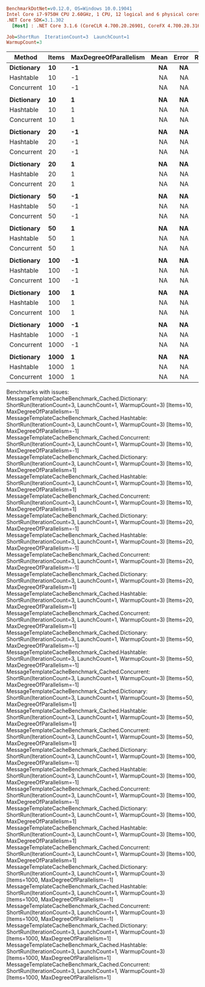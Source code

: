 ``` ini

BenchmarkDotNet=v0.12.0, OS=Windows 10.0.19041
Intel Core i7-9750H CPU 2.60GHz, 1 CPU, 12 logical and 6 physical cores
.NET Core SDK=3.1.302
  [Host] : .NET Core 3.1.6 (CoreCLR 4.700.20.26901, CoreFX 4.700.20.31603), X64 RyuJIT

Job=ShortRun  IterationCount=3  LaunchCount=1  
WarmupCount=3  

```
|     Method | Items | MaxDegreeOfParallelism | Mean | Error | Ratio | RatioSD |
|----------- |------ |----------------------- |-----:|------:|------:|--------:|
| **Dictionary** |    **10** |                     **-1** |   **NA** |    **NA** |     **?** |       **?** |
|  Hashtable |    10 |                     -1 |   NA |    NA |     ? |       ? |
| Concurrent |    10 |                     -1 |   NA |    NA |     ? |       ? |
|            |       |                        |      |       |       |         |
| **Dictionary** |    **10** |                      **1** |   **NA** |    **NA** |     **?** |       **?** |
|  Hashtable |    10 |                      1 |   NA |    NA |     ? |       ? |
| Concurrent |    10 |                      1 |   NA |    NA |     ? |       ? |
|            |       |                        |      |       |       |         |
| **Dictionary** |    **20** |                     **-1** |   **NA** |    **NA** |     **?** |       **?** |
|  Hashtable |    20 |                     -1 |   NA |    NA |     ? |       ? |
| Concurrent |    20 |                     -1 |   NA |    NA |     ? |       ? |
|            |       |                        |      |       |       |         |
| **Dictionary** |    **20** |                      **1** |   **NA** |    **NA** |     **?** |       **?** |
|  Hashtable |    20 |                      1 |   NA |    NA |     ? |       ? |
| Concurrent |    20 |                      1 |   NA |    NA |     ? |       ? |
|            |       |                        |      |       |       |         |
| **Dictionary** |    **50** |                     **-1** |   **NA** |    **NA** |     **?** |       **?** |
|  Hashtable |    50 |                     -1 |   NA |    NA |     ? |       ? |
| Concurrent |    50 |                     -1 |   NA |    NA |     ? |       ? |
|            |       |                        |      |       |       |         |
| **Dictionary** |    **50** |                      **1** |   **NA** |    **NA** |     **?** |       **?** |
|  Hashtable |    50 |                      1 |   NA |    NA |     ? |       ? |
| Concurrent |    50 |                      1 |   NA |    NA |     ? |       ? |
|            |       |                        |      |       |       |         |
| **Dictionary** |   **100** |                     **-1** |   **NA** |    **NA** |     **?** |       **?** |
|  Hashtable |   100 |                     -1 |   NA |    NA |     ? |       ? |
| Concurrent |   100 |                     -1 |   NA |    NA |     ? |       ? |
|            |       |                        |      |       |       |         |
| **Dictionary** |   **100** |                      **1** |   **NA** |    **NA** |     **?** |       **?** |
|  Hashtable |   100 |                      1 |   NA |    NA |     ? |       ? |
| Concurrent |   100 |                      1 |   NA |    NA |     ? |       ? |
|            |       |                        |      |       |       |         |
| **Dictionary** |  **1000** |                     **-1** |   **NA** |    **NA** |     **?** |       **?** |
|  Hashtable |  1000 |                     -1 |   NA |    NA |     ? |       ? |
| Concurrent |  1000 |                     -1 |   NA |    NA |     ? |       ? |
|            |       |                        |      |       |       |         |
| **Dictionary** |  **1000** |                      **1** |   **NA** |    **NA** |     **?** |       **?** |
|  Hashtable |  1000 |                      1 |   NA |    NA |     ? |       ? |
| Concurrent |  1000 |                      1 |   NA |    NA |     ? |       ? |

Benchmarks with issues:
  MessageTemplateCacheBenchmark_Cached.Dictionary: ShortRun(IterationCount=3, LaunchCount=1, WarmupCount=3) [Items=10, MaxDegreeOfParallelism=-1]
  MessageTemplateCacheBenchmark_Cached.Hashtable: ShortRun(IterationCount=3, LaunchCount=1, WarmupCount=3) [Items=10, MaxDegreeOfParallelism=-1]
  MessageTemplateCacheBenchmark_Cached.Concurrent: ShortRun(IterationCount=3, LaunchCount=1, WarmupCount=3) [Items=10, MaxDegreeOfParallelism=-1]
  MessageTemplateCacheBenchmark_Cached.Dictionary: ShortRun(IterationCount=3, LaunchCount=1, WarmupCount=3) [Items=10, MaxDegreeOfParallelism=1]
  MessageTemplateCacheBenchmark_Cached.Hashtable: ShortRun(IterationCount=3, LaunchCount=1, WarmupCount=3) [Items=10, MaxDegreeOfParallelism=1]
  MessageTemplateCacheBenchmark_Cached.Concurrent: ShortRun(IterationCount=3, LaunchCount=1, WarmupCount=3) [Items=10, MaxDegreeOfParallelism=1]
  MessageTemplateCacheBenchmark_Cached.Dictionary: ShortRun(IterationCount=3, LaunchCount=1, WarmupCount=3) [Items=20, MaxDegreeOfParallelism=-1]
  MessageTemplateCacheBenchmark_Cached.Hashtable: ShortRun(IterationCount=3, LaunchCount=1, WarmupCount=3) [Items=20, MaxDegreeOfParallelism=-1]
  MessageTemplateCacheBenchmark_Cached.Concurrent: ShortRun(IterationCount=3, LaunchCount=1, WarmupCount=3) [Items=20, MaxDegreeOfParallelism=-1]
  MessageTemplateCacheBenchmark_Cached.Dictionary: ShortRun(IterationCount=3, LaunchCount=1, WarmupCount=3) [Items=20, MaxDegreeOfParallelism=1]
  MessageTemplateCacheBenchmark_Cached.Hashtable: ShortRun(IterationCount=3, LaunchCount=1, WarmupCount=3) [Items=20, MaxDegreeOfParallelism=1]
  MessageTemplateCacheBenchmark_Cached.Concurrent: ShortRun(IterationCount=3, LaunchCount=1, WarmupCount=3) [Items=20, MaxDegreeOfParallelism=1]
  MessageTemplateCacheBenchmark_Cached.Dictionary: ShortRun(IterationCount=3, LaunchCount=1, WarmupCount=3) [Items=50, MaxDegreeOfParallelism=-1]
  MessageTemplateCacheBenchmark_Cached.Hashtable: ShortRun(IterationCount=3, LaunchCount=1, WarmupCount=3) [Items=50, MaxDegreeOfParallelism=-1]
  MessageTemplateCacheBenchmark_Cached.Concurrent: ShortRun(IterationCount=3, LaunchCount=1, WarmupCount=3) [Items=50, MaxDegreeOfParallelism=-1]
  MessageTemplateCacheBenchmark_Cached.Dictionary: ShortRun(IterationCount=3, LaunchCount=1, WarmupCount=3) [Items=50, MaxDegreeOfParallelism=1]
  MessageTemplateCacheBenchmark_Cached.Hashtable: ShortRun(IterationCount=3, LaunchCount=1, WarmupCount=3) [Items=50, MaxDegreeOfParallelism=1]
  MessageTemplateCacheBenchmark_Cached.Concurrent: ShortRun(IterationCount=3, LaunchCount=1, WarmupCount=3) [Items=50, MaxDegreeOfParallelism=1]
  MessageTemplateCacheBenchmark_Cached.Dictionary: ShortRun(IterationCount=3, LaunchCount=1, WarmupCount=3) [Items=100, MaxDegreeOfParallelism=-1]
  MessageTemplateCacheBenchmark_Cached.Hashtable: ShortRun(IterationCount=3, LaunchCount=1, WarmupCount=3) [Items=100, MaxDegreeOfParallelism=-1]
  MessageTemplateCacheBenchmark_Cached.Concurrent: ShortRun(IterationCount=3, LaunchCount=1, WarmupCount=3) [Items=100, MaxDegreeOfParallelism=-1]
  MessageTemplateCacheBenchmark_Cached.Dictionary: ShortRun(IterationCount=3, LaunchCount=1, WarmupCount=3) [Items=100, MaxDegreeOfParallelism=1]
  MessageTemplateCacheBenchmark_Cached.Hashtable: ShortRun(IterationCount=3, LaunchCount=1, WarmupCount=3) [Items=100, MaxDegreeOfParallelism=1]
  MessageTemplateCacheBenchmark_Cached.Concurrent: ShortRun(IterationCount=3, LaunchCount=1, WarmupCount=3) [Items=100, MaxDegreeOfParallelism=1]
  MessageTemplateCacheBenchmark_Cached.Dictionary: ShortRun(IterationCount=3, LaunchCount=1, WarmupCount=3) [Items=1000, MaxDegreeOfParallelism=-1]
  MessageTemplateCacheBenchmark_Cached.Hashtable: ShortRun(IterationCount=3, LaunchCount=1, WarmupCount=3) [Items=1000, MaxDegreeOfParallelism=-1]
  MessageTemplateCacheBenchmark_Cached.Concurrent: ShortRun(IterationCount=3, LaunchCount=1, WarmupCount=3) [Items=1000, MaxDegreeOfParallelism=-1]
  MessageTemplateCacheBenchmark_Cached.Dictionary: ShortRun(IterationCount=3, LaunchCount=1, WarmupCount=3) [Items=1000, MaxDegreeOfParallelism=1]
  MessageTemplateCacheBenchmark_Cached.Hashtable: ShortRun(IterationCount=3, LaunchCount=1, WarmupCount=3) [Items=1000, MaxDegreeOfParallelism=1]
  MessageTemplateCacheBenchmark_Cached.Concurrent: ShortRun(IterationCount=3, LaunchCount=1, WarmupCount=3) [Items=1000, MaxDegreeOfParallelism=1]

